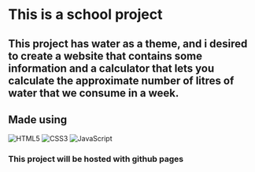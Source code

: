 # This is a school project
## This project has water as a theme, and i desired to create a website that contains some information and a calculator that lets you calculate the approximate number of litres of water that we consume in a week.

## Made using 
![HTML5](https://img.shields.io/badge/HTML5-ececec.svg?logo=html5&style=for-the-badge)
![CSS3](https://img.shields.io/badge/CSS3-2572b6.svg?logo=css3&style=for-the-badge)
![JavaScript](https://img.shields.io/badge/JavaScript-000.svg?logo=javascript&style=for-the-badge)

### This project will be hosted with github pages